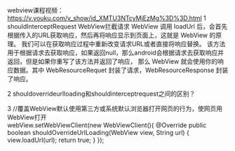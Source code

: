 webview课程视频：https://v.youku.com/v_show/id_XMTU3NTcyMjEzMg%3D%3D.html
1 shouldInterceptRequest
WebView拦截请求
WebView 调用 loadUrl 后，会首先根据传入的URL获取响应，然后再将响应显示到页面上，这就是 WebView 的原理。
我们可以在获取响应过程中重新改变请求URL或者直接将响应替换。
该方法用于根据请求去获取响应，如果返回null，那么android会根据请求去获取响应并返回，但是如果你重写了该方法并返回了响应，
那么 WebView 就会使用你的响应数据。其中 WebResourceRequet 封装了请求，WebResourceResponse 封装了响应。

2 shouldoverrideurlloading和shouldinterceptrequest之间的区别？


3 
//覆盖WebView默认使用第三方或系统默认浏览器打开网页的行为，使网页用WebView打开  
        webView.setWebViewClient(new WebViewClient(){
            @Override
            public boolean shouldOverrideUrlLoading(WebView view, String url) {
                view.loadUrl(url);
                return true;
            }
        });